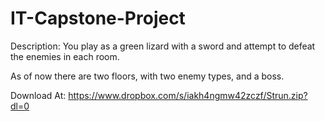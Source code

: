 # IT-Capstone-Project

Description:
You play as a green lizard with a sword and attempt to defeat the enemies in each room. 

As of now there are two floors, with two enemy types, and a boss.


Download At:
https://www.dropbox.com/s/iakh4ngmw42zczf/Strun.zip?dl=0

